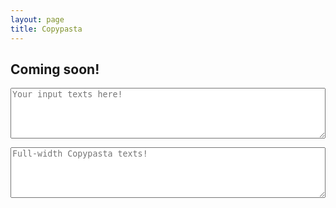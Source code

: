 ```yaml
---
layout: page
title: Copypasta
---
```


<h2 class="text-center">Coming soon!</h2>
<form id="fwTexts" name="fwTexts" method="post" action="">
	<p><textarea class="form-control" name="textarea" id="textIn" rows="5" onkeyup="code()" placeholder="Your input texts here!" style="width: 100% !important;"></textarea></p>
	<p><textarea class="form-control" name="textarea" id="textOut" rows="5" readonly placeholder="Full-width Copypasta texts!" style="width: 100% !important;"></textarea></p>
</form>

<script src="{{ site.baseurl }}public/js/fullwidth-text.js" type="text/javascript" charset="utf-8"></script>